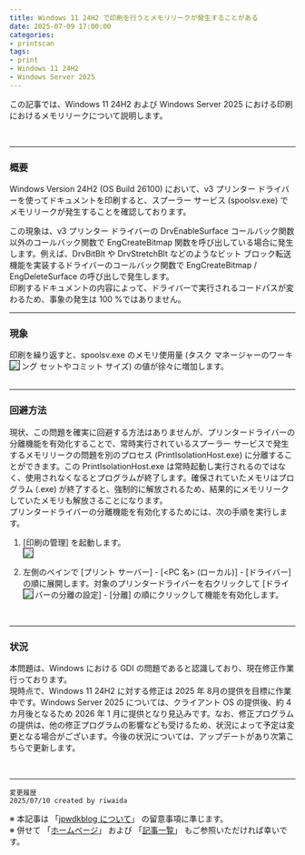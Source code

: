 ```yaml
---
title: Windows 11 24H2 で印刷を行うとメモリリークが発生することがある
date: 2025-07-09 17:00:00
categories:
- printscan
tags:
- print
- Windows 11 24H2
- Windows Server 2025
---
```

この記事では、Windows 11 24H2 および Windows Server 2025 における印刷におけるメモリリークについて説明します。
<!-- more -->
<br>

***
### 概要
Windows Version 24H2 (OS Build 26100) において、v3 プリンター ドライバーを使ってドキュメントを印刷すると、スプーラー サービス (spoolsv.exe) でメモリリークが発生することを確認しております。　　

この現象は、v3 プリンター ドライバーの DrvEnableSurface コールバック関数以外のコールバック関数で EngCreateBitmap 関数を呼び出している場合に発生します。例えば、DrvBitBlt や DrvStretchBlt などのようなビット ブロック転送機能を実装するドライバーのコールバック関数で EngCreateBitmap / EngDeleteSurface の呼び出しで発生します。  
印刷するドキュメントの内容によって、ドライバーで実行されるコードパスが変わるため、事象の発生は 100 %ではありません。
<br>  

  
***  
### 現象
印刷を繰り返すと、spoolsv.exe のメモリ使用量 (タスク マネージャーのワーキング セットやコミット サイズ) の値が徐々に増加します。
   <img src="https://jpwdkblog.github.io/images/print-memleak-issue/taskmgr.png" align="left" border="1"><br clear="left">
<br>

 
***
### 回避方法
現状、この問題を確実に回避する方法はありませんが、プリンタードライバーの分離機能を有効化することで、常時実行されているスプーラー サービスで発生するメモリリークの問題を別のプロセス (PrintIsolationHost.exe) に分離することができます。この PrintIsolationHost.exe は常時起動し実行されるのではなく、使用されなくなるとプログラムが終了します。確保されていたメモリはプログラム (.exe) が終了すると、強制的に解放されるため、結果的にメモリリークしていたメモリも解放さることになります。  
プリンタードライバーの分離機能を有効化するためには、次の手順を実行します。

1. [印刷の管理] を起動します。  
<img src="https://jpwdkblog.github.io/images/print-memleak-issue/printmgmt.png" align="left" border="1"><br clear="left">  

2. 左側のペインで [プリント サーバー] - [<PC 名> (ローカル)] - [ドライバー] の順に展開します。対象のプリンタードライバーを右クリックして [ドライバーの分離の設定] - [分離] の順にクリックして機能を有効化します。
<img src="https://jpwdkblog.github.io/images/print-memleak-issue/isolation.png" align="left" border="1"><br clear="left">    
<br>


***
### 状況
本問題は、Windows における GDI の問題であると認識しており、現在修正作業行っております。  
現時点で、Windows 11 24H2 に対する修正は 2025 年 8月の提供を目標に作業中です。Windows Server 2025 については、クライアント OS の提供後、約 4 カ月後となるため 2026 年 1 月に提供となり見込みです。なお、修正プログラムの提供は、他の修正プログラムの影響なども受けるため、状況によって予定は変更となる場合がございます。今後の状況については、アップデートがあり次第こちらで更新します。


<br>



***
`変更履歴`  
`2025/07/10 created by riwaida`  

※ 本記事は 「[jpwdkblog について](https://jpwdkblog.github.io/blog/2020/01/01/aobut-jpwdkblog/)」 の留意事項に準じます。  
※ 併せて 「[ホームページ](https://jpwdkblog.github.io/blog/)」 および 「[記事一覧](https://jpwdkblog.github.io/blog/archives/)」 もご参照いただければ幸いです。  
